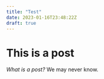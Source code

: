 ```yaml
---
title: "Test"
date: 2023-01-16T23:48:22Z
draft: true
---
```



# This is a post

*What is a post?* We may never know.
